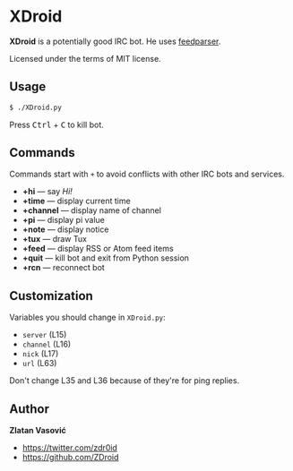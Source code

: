 # XDroid

**XDroid** is a potentially good IRC bot. He uses
[feedparser](http://code.google.com/p/feedparser/).

Licensed under the terms of MIT license.

## Usage

```bash
$ ./XDroid.py
```

Press <kbd>Ctrl</kbd> + <kbd>C</kbd> to kill bot.

## Commands

Commands start with `+` to avoid conflicts with other IRC bots and services.

* **+hi** — say *Hi!*
* **+time** — display current time
* **+channel** — display name of channel
* **+pi** — display pi value
* **+note** — display notice
* **+tux** — draw Tux
* **+feed** — display RSS or Atom feed items
* **+quit** — kill bot and exit from Python session
* **+rcn** — reconnect bot

## Customization

Variables you should change in `XDroid.py`:

* `server` (L15)
* `channel` (L16)
* `nick` (L17)
* `url` (L63)

Don't change L35 and L36 because of they're for ping replies.

## Author

**Zlatan Vasović**

* <https://twitter.com/zdr0id>
* <https://github.com/ZDroid>